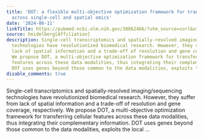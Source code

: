 ```yaml
---
title: 'DOT: a flexible multi-objective optimization framework for transferring features
  across single-cell and spatial omics'
date: '2024-06-11'
linkTitle: https://pubmed.ncbi.nlm.nih.gov/38862466/?utm_source=curl&utm_medium=rss&utm_campaign=pubmed-2&utm_content=1FakS-2QOkCT8HsMOQP1bCRQ4YzyumYOmxmF0moLsQ3dFB1E9V&fc=20220326224207&ff=20240612181856&v=2.18.0.post9+e462414
source: heidelberg[Affiliation]
description: Single-cell transcriptomics and spatially-resolved imaging/sequencing
  technologies have revolutionized biomedical research. However, they suffer from
  lack of spatial information and a trade-off of resolution and gene coverage, respectively.
  We propose DOT, a multi-objective optimization framework for transferring cellular
  features across these data modalities, thus integrating their complementary information.
  DOT uses genes beyond those common to the data modalities, exploits the local ...
disable_comments: true
---
```

Single-cell transcriptomics and spatially-resolved imaging/sequencing technologies have revolutionized biomedical research. However, they suffer from lack of spatial information and a trade-off of resolution and gene coverage, respectively. We propose DOT, a multi-objective optimization framework for transferring cellular features across these data modalities, thus integrating their complementary information. DOT uses genes beyond those common to the data modalities, exploits the local ...